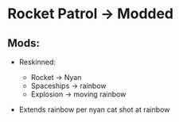 # Rocket Patrol -> Modded

## Mods:
- Reskinned:
    - Rocket -> Nyan 
    - Spaceships -> rainbow
    - Explosion -> moving rainbow

- Extends rainbow per nyan cat shot at rainbow